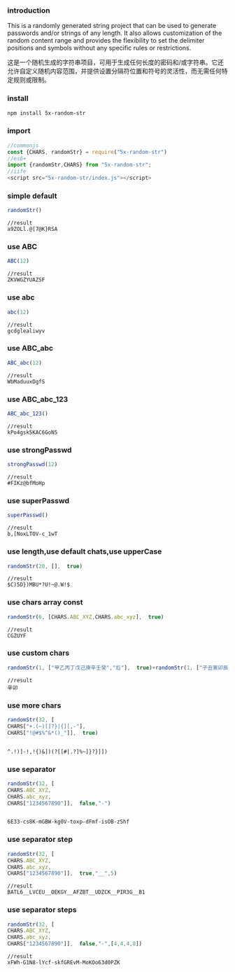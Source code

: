 ### introduction
This is a randomly generated string project that can be used to generate passwords and/or strings of any length. It also allows customization of the random content range and provides the flexibility to set the delimiter positions and symbols without any specific rules or restrictions.

这是一个随机生成的字符串项目，可用于生成任何长度的密码和/或字符串。它还允许自定义随机内容范围，并提供设置分隔符位置和符号的灵活性，而无需任何特定规则或限制。
### install
```bash
npm install 5x-random-str
```
### import
```js 
//commonjs
const {CHARS, randomStr} = require("5x-random-str")
//es6+ 
import {randomStr,CHARS} from "5x-random-str";
//iife
<script src="5x-random-str/index.js"></script>
```
### simple default
```js
randomStr()
```    
```    
//result
a9ZOLl.@[7@K}RSA
```
### use ABC
```js
ABC(12)
```
```
//result
ZKVWGZYUAZSF
```
### use abc
```js
abc(12)
```
```
//result
gcdglealiwyv
```
### use ABC_abc
```js
ABC_abc(12)
```
```
//result
WbMaduuxDgfS
```

### use ABC_abc_123
```js
ABC_abc_123()
```
```
//result
kPo4gsk5KAC6GoN5
```
### use strongPasswd
```js
strongPasswd(12)
```
```
//result
#FIKz@bfMoHp
```
### use superPasswd
```js
superPasswd()
```
```
//result
b,[NoxLTOV-c_1wT
```
### use length,use default chats,use upperCase
```js
randomStr(20, [],  true)
```

```
//result
$C)5D})MBU*?U!~@.W!$
```
### use chars array const
```js
randomStr(6, [CHARS.ABC_XYZ,CHARS.abc_xyz],  true)
```

```
//result
CGZUYF
```
###  use  custom chars
```js
randomStr(1, ["甲乙丙丁戊己庚辛壬癸","尨"],  true)+randomStr(1, ["子丑寅卯辰巳午未申酉戌亥"],  true)
```
```
//result
辛卯
```
### use more chars
```js
randomStr(32, [
CHARS["+.(~)[]?}|{][,-"],
CHARS["!@#$%^&*()_"]],  true)
```
```

^.!)]-!,!{)&])(?[[#|.?]%~]}?}]])
```
### use separator
```js
randomStr(32, [
CHARS.ABC_XYZ,
CHARS.abc_xyz,
CHARS["1234567890"]],  false,"-")
```
```

6E33-cs8K-mGBW-kg0V-toxp-dFmf-isOB-zShf
```
### use separator step
```js
randomStr(32, [
CHARS.ABC_XYZ,
CHARS.abc_xyz,
CHARS["1234567890"]],  true,"__",5)
```
```
//result
BATL6__LVCEU__OEKGY__AFZBT__UDZCK__PIR3G__B1
```
### use separator steps
```js
randomStr(32, [
CHARS.ABC_XYZ,
CHARS.abc_xyz,
CHARS["1234567890"]],  false,"-",[4,4,4,8])
```
```
//result
xFWh-G1N8-lYcf-skfGREvM-MoKOo63d0PZK
```
